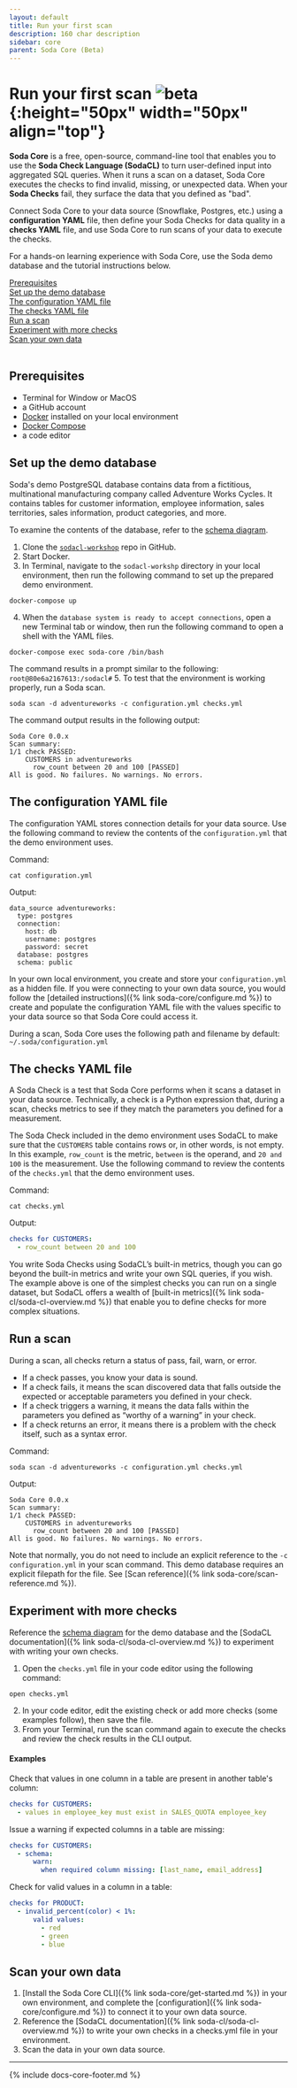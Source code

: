 ```yaml
---
layout: default
title: Run your first scan
description: 160 char description
sidebar: core
parent: Soda Core (Beta)
---
```


# Run your first scan ![beta](/assets/images/beta.png){:height="50px" width="50px" align="top"}

**Soda Core** is a free, open-source, command-line tool that enables you to use the **Soda Check Language (SodaCL)** to turn user-defined input into aggregated SQL queries. When it runs a scan on a dataset, Soda Core executes the checks to find invalid, missing, or unexpected data. When your **Soda Checks** fail, they surface the data that you defined as "bad".

Connect Soda Core to your data source (Snowflake, Postgres, etc.) using a **configuration YAML** file, then define your Soda Checks for data quality in a **checks YAML** file, and use Soda Core to run scans of your data to execute the checks. 

For a hands-on learning experience with Soda Core, use the Soda demo database and the tutorial instructions below.

[Prerequisites](#prerequisites)<br />
[Set up the demo database](#set-up-the-demo-database)<br />
[The configuration YAML file](#the-configuration-yaml-file)<br />
[The checks YAML file](#the-checks-yaml-file)<br />
[Run a scan](#run-a-scan)<br />
[Experiment with more checks](#experiment-with-more-checks)<br />
[Scan your own data](#scan-your-own-data)<br />
<br />

## Prerequisites

* Terminal for Window or MacOS 
* a GitHub account
* <a href="https://docs.docker.com/get-docker/" target="_blank">Docker</a> installed on your local environment
* <a href="https://docs.docker.com/compose/install/" target="_blank">Docker Compose</a> 
* a code editor

## Set up the demo database

Soda's demo PostgreSQL database contains data from a fictitious, multinational manufacturing company called Adventure Works Cycles. It contains tables for customer information, employee information, sales territories, sales information, product categories, and more.

To examine the contents of the database, refer to the [schema diagram](/assets/adventureworks_schema.png).

1. Clone the <a href="https://github.com/sodadata/sodacl-workshop" target="_blank">`sodacl-workshop`</a> repo in GitHub.
2. Start Docker.
3. In Terminal, navigate to the `sodacl-workshp` directory in your local environment, then run the following command to set up the prepared demo environment.
```shell
docker-compose up
```
4. When the `database system is ready to accept connections`, open a new Terminal tab or window, then run the following command to open a shell with the YAML files. 
```shell
docker-compose exec soda-core /bin/bash 
```
The command results in a prompt similar to the following: ```root@80e6a2167613:/sodacl#```
5. To test that the environment is working properly, run a Soda scan.
```shell
soda scan -d adventureworks -c configuration.yml checks.yml
```
The command output results in the following output:
```shell
Soda Core 0.0.x
Scan summary:
1/1 check PASSED:
    CUSTOMERS in adventureworks
      row_count between 20 and 100 [PASSED]
All is good. No failures. No warnings. No errors.
```

## The configuration YAML file

The configuration YAML stores connection details for your data source. Use the following command to review the contents of the `configuration.yml` that the demo environment uses.

Command:
```shell
cat configuration.yml
```
Output:
```shell
data_source adventureworks:
  type: postgres
  connection:
    host: db
    username: postgres
    password: secret
  database: postgres
  schema: public
```

In your own local environment, you create and store your `configuration.yml` as a hidden file. If you were connecting to your own data source, you would follow the [detailed instructions]({% link soda-core/configure.md %}) to create and populate the configuration YAML file with the values specific to your data source so that Soda Core could access it.

During a scan, Soda Core uses the following path and filename by default: `~/.soda/configuration.yml`

## The checks YAML file

A Soda Check is a test that Soda Core performs when it scans a dataset in your data source. Technically, a check is a Python expression that, during a scan, checks metrics to see if they match the parameters you defined for a measurement.

The Soda Check included in the demo environment uses SodaCL to make sure that the `CUSTOMERS` table contains rows or, in other words, is not empty. In this example, `row_count` is the metric, `between` is the operand, and `20 and 100` is the measurement. Use the following command to review the contents of the `checks.yml` that the demo environment uses.

Command:
```shell
cat checks.yml
```
Output:
```yaml
checks for CUSTOMERS:
  - row_count between 20 and 100
```

You write Soda Checks using SodaCL’s built-in metrics, though you can go beyond the built-in metrics and write your own SQL queries, if you wish. The example above is one of the simplest checks you can run on a single dataset, but SodaCL offers a wealth of [built-in metrics]({% link soda-cl/soda-cl-overview.md %}) that enable you to define checks for more complex situations.

## Run a scan

During a scan, all checks return a status of pass, fail, warn, or error.

* If a check passes, you know your data is sound.
* If a check fails, it means the scan discovered data that falls outside the expected or acceptable parameters you defined in your check.
* If a check triggers a warning, it means the data falls within the parameters you defined as “worthy of a warning” in your check.
* If a check returns an error, it means there is a problem with the check itself, such as a syntax error.

Command:
```shell
soda scan -d adventureworks -c configuration.yml checks.yml
```
Output:
```shell
Soda Core 0.0.x
Scan summary:
1/1 check PASSED:
    CUSTOMERS in adventureworks
      row_count between 20 and 100 [PASSED]
All is good. No failures. No warnings. No errors.
```

Note that normally, you do not need to include an explicit reference to the `-c configuration.yml` in your scan command. This demo database requires an explicit filepath for the file. See [Scan reference]({% link soda-core/scan-reference.md %}).

## Experiment with more checks

Reference the [schema diagram](/assets/adventureworks_schema.png) for the demo database and the [SodaCL documentation]({% link soda-cl/soda-cl-overview.md %}) to experiment with writing your own checks. 

1. Open the `checks.yml` file in your code editor using the following command: 
```shell
open checks.yml
```
2. In your code editor, edit the existing check or add more checks (some examples follow), then save the file. 
3. From your Terminal, run the scan command again to execute the checks and review the check results in the CLI output.

#### Examples

Check that values in one column in a table are present in another table's column:
```yaml
checks for CUSTOMERS:
  - values in employee_key must exist in SALES_QUOTA employee_key
```

Issue a warning if expected columns in a table are missing:
```yaml
checks for CUSTOMERS:
  - schema:
      warn:
        when required column missing: [last_name, email_address]
```

Check for valid values in a column in a table:
```yaml
checks for PRODUCT:
  - invalid_percent(color) < 1%:
      valid values:
        - red
        - green
        - blue
```

## Scan your own data

1. [Install the Soda Core CLI]({% link soda-core/get-started.md %}) in your own environment, and complete the [configuration]({% link soda-core/configure.md %}) to connect it to your own data source.
2. Reference the [SodaCL documentation]({% link soda-cl/soda-cl-overview.md %}) to write your own checks in a checks.yml file in your environment.
3. Scan the data in your own data source.

---
{% include docs-core-footer.md %}
